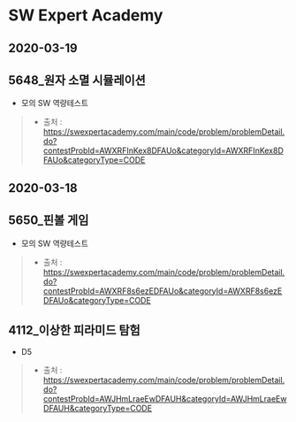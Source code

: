 # SW Expert Academy


## 2020-03-19
## 5648_원자 소멸 시뮬레이션
* 모의 SW 역량테스트
> * 출처 : https://swexpertacademy.com/main/code/problem/problemDetail.do?contestProbId=AWXRFInKex8DFAUo&categoryId=AWXRFInKex8DFAUo&categoryType=CODE

## 2020-03-18
## 5650_핀볼 게임
* 모의 SW 역량테스트
> * 출처 : https://swexpertacademy.com/main/code/problem/problemDetail.do?contestProbId=AWXRF8s6ezEDFAUo&categoryId=AWXRF8s6ezEDFAUo&categoryType=CODE

## 4112_이상한 피라미드 탐험
* D5
> * 출처 : https://swexpertacademy.com/main/code/problem/problemDetail.do?contestProbId=AWJHmLraeEwDFAUH&categoryId=AWJHmLraeEwDFAUH&categoryType=CODE